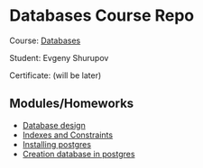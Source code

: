 # Databases Course Repo

Course: [Databases](https://otus.ru/lessons/subd/)

Student: Evgeny Shurupov

Certificate: (will be later)

## Modules/Homeworks

- [Database design](01-design)
- [Indexes and Constraints](02-indexes-constraints)
- [Installing postgres](06-postgres-install)
- [Creation database in postgres](07-postgres-ddl)